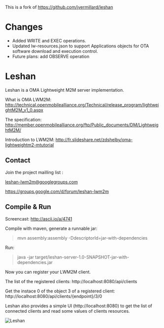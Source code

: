 This is a fork of https://github.com/jvermillard/leshan

Changes
======

 * Added WRITE and EXEC operations.
 * Updated lw-resources.json to support Applications objects for OTA software download and execution control. 
 * Future plans: add OBSERVE operation


Leshan
======

Leshan is a OMA Lightweight M2M server implementation.

What is OMA LWM2M: 
http://technical.openmobilealliance.org/Technical/release_program/lightweightM2M_v1_0.aspx

The specification: 
http://member.openmobilealliance.org/ftp/Public_documents/DM/LightweightM2M/

Introduction to LWM2M:
http://fr.slideshare.net/zdshelby/oma-lightweightm2-mtutorial

Contact
-------

Join the project mailling list : 

leshan-lwm2m@googlegroups.com

https://groups.google.com/d/forum/leshan-lwm2m

Compile & Run
-------------

Screencast: http://ascii.io/a/4741

Compile with maven, generate a runnable jar:

> mvn assembly:assembly -DdescriptorId=jar-with-dependencies

Run:

> java -jar target/leshan-server-1.0-SNAPSHOT-jar-with-dependencies.jar

Now you can register your LWM2M client.

The list of the registered clients: http://localhost:8080/api/clients

Get the instace 0 of the object 3 of a registered client: http://localhost:8080/api/clients/{endpoint}/3/0

Leshan also provides a simple UI (http://localhost:8080) to get the list of connected clients and read some values of clients resources.

![Leshan](https://raw.github.com/msangoi/leshan/master/lw-clients.png)


